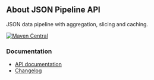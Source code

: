## About JSON Pipeline API

JSON data pipeline with aggregation, slicing and caching.

[![Maven Central](https://img.shields.io/maven-central/v/io.wcm.caravan/io.wcm.caravan.pipeline.api)](https://repo1.maven.org/maven2/io/wcm/caravan/io.wcm.caravan.pipeline.api/)


### Documentation

* [API documentation][apidocs]
* [Changelog][changelog]


[apidocs]: apidocs/
[changelog]: changes-report.html
